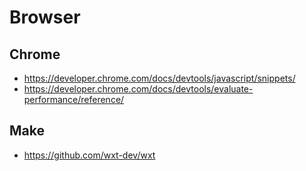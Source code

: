 # Browser

## Chrome

-   <https://developer.chrome.com/docs/devtools/javascript/snippets/>
-   <https://developer.chrome.com/docs/devtools/evaluate-performance/reference/>

## Make

-   <https://github.com/wxt-dev/wxt>
